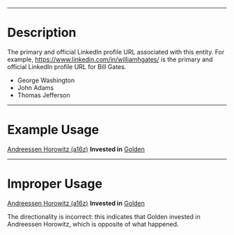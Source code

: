 ***
# Description
The primary and official LinkedIn profile URL associated with this entity. For example, https://www.linkedin.com/in/williamhgates/ is the primary and official LinkedIn profile URL for Bill Gates.
- George Washington
- John Adams
- Thomas Jefferson
***
# Example Usage
[Andreessen Horowitz (a16z)](https://golden.com/wiki/Andreessen_Horowitz_(a16z)-K4N) **Invested in** [Golden](https://golden.com/wiki/Golden-5R)
***
# Improper Usage
[Andreessen Horowitz (a16z)](https://golden.com/wiki/Andreessen_Horowitz_(a16z)-K4N) **Invested in** [Golden](https://golden.com/wiki/Golden-5R)

The directionality is incorrect: this indicates that Golden invested in Andreessen Horowitz, which is opposite of what happened.
